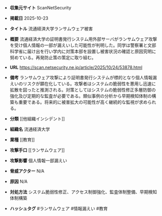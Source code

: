 - **収集元サイト**
ScanNetSecurity

- **掲載日**
2025-10-23

- **タイトル**
流通経済大学ランサムウェア被害

- **概要**
流通経済大学の証明書発行システム用外部サーバがランサムウェア攻撃を受け個人情報の一部が漏えいした可能性が判明した。同学は警察署と文部科学省に届け出を行い学内に対策本部を設置し被害状況の確認と原因究明に努めている。再発防止策の策定に取り組む。

- **URL**
https://scan.netsecurity.ne.jp/article/2025/10/24/53878.html

- **備考**
ランサムウェア攻撃により証明書発行システムが標的となり個人情報漏えいのリスクが顕在化している。攻撃者はシステムの脆弱性を悪用し迅速に拡散を図ったと推測される。対策としてはシステムの脆弱性修正多層防御の強化及び定期的な監査が必要である。類似事例の分析から早期検知体制の構築も重要である。将来的に被害拡大の可能性が高く継続的な監視が求められる。

- **分類**
[[他組織インシデント]]

- **組織名**
流通経済大学

- **業種**
[[教育]]

- **攻撃手口**
[[ランサムウェア]]

- **攻撃影響**
個人情報一部漏えい

- **脅威アクター**
N/A

- **原因**
N/A

- **対処方法**
システム脆弱性修正、アクセス制御強化、監査体制整備、早期検知体制構築

- **ハッシュタグ**
#ランサムウェア #情報漏えい #教育
